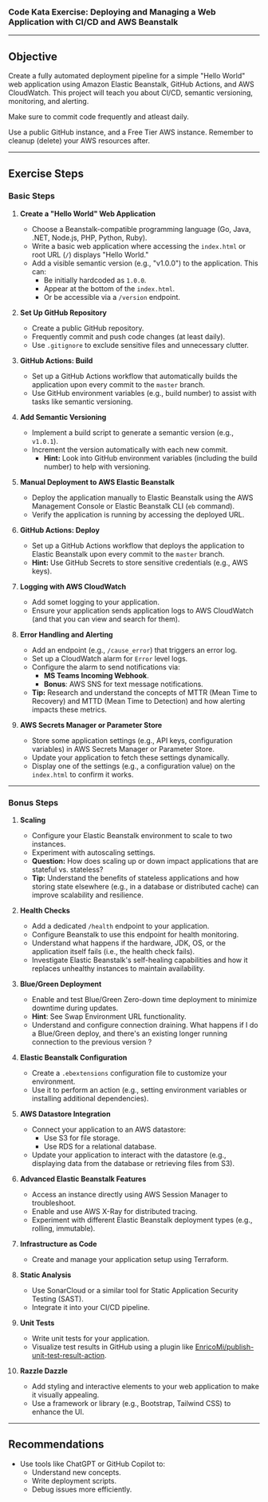 ### Code Kata Exercise: Deploying and Managing a Web Application with CI/CD and AWS Beanstalk

---

## Objective
Create a fully automated deployment pipeline for a simple "Hello World" web application using Amazon Elastic Beanstalk, GitHub Actions, and AWS CloudWatch. This project will teach you about CI/CD, semantic versioning, monitoring, and alerting.

Make sure to commit code frequently and atleast daily. 

Use a public GitHub instance, and a Free Tier AWS instance. Remember to cleanup (delete) your AWS resources after. 

---

## Exercise Steps

### Basic Steps

1. **Create a "Hello World" Web Application**
   - Choose a Beanstalk-compatible programming language (Go, Java, .NET, Node.js, PHP, Python, Ruby).
   - Write a basic web application where accessing the `index.html` or root URL (`/`) displays "Hello World."
   - Add a visible semantic version (e.g., "v1.0.0") to the application. This can:
     - Be initially hardcoded as `1.0.0`.
     - Appear at the bottom of the `index.html`.
     - Or be accessible via a `/version` endpoint.

2. **Set Up GitHub Repository**
   - Create a public GitHub repository.
   - Frequently commit and push code changes (at least daily).
   - Use `.gitignore` to exclude sensitive files and unnecessary clutter.

3. **GitHub Actions: Build**
   - Set up a GitHub Actions workflow that automatically builds the application upon every commit to the `master` branch.
   - Use GitHub environment variables (e.g., build number) to assist with tasks like semantic versioning.

4. **Add Semantic Versioning**
   - Implement a build script to generate a semantic version (e.g., `v1.0.1`).
   - Increment the version automatically with each new commit.
     - **Hint:** Look into GitHub environment variables (including the build number) to help with versioning.

5. **Manual Deployment to AWS Elastic Beanstalk**
   - Deploy the application manually to Elastic Beanstalk using the AWS Management Console or Elastic Beanstalk CLI (`eb` command).
   - Verify the application is running by accessing the deployed URL.

6. **GitHub Actions: Deploy**
   - Set up a GitHub Actions workflow that deploys the application to Elastic Beanstalk upon every commit to the `master` branch.
   - **Hint:**  Use GitHub Secrets to store sensitive credentials (e.g., AWS keys).

7. **Logging with AWS CloudWatch**
   - Add somet logging to your application. 
   - Ensure your application sends application logs to AWS CloudWatch (and that you can view and search for them). 

8. **Error Handling and Alerting**
   - Add an endpoint (e.g., `/cause_error`) that triggers an error log.
   - Set up a CloudWatch alarm for `Error` level logs.
   - Configure the alarm to send notifications via:
     - **MS Teams Incoming Webhook**.
     - **Bonus**: AWS SNS for text message notifications.
   - **Tip:** Research and understand the concepts of MTTR (Mean Time to Recovery) and MTTD (Mean Time to Detection) and how alerting impacts these metrics.

9. **AWS Secrets Manager or Parameter Store**
   - Store some application settings (e.g., API keys, configuration variables) in AWS Secrets Manager or Parameter Store.
   - Update your application to fetch these settings dynamically.
   - Display one of the settings (e.g., a configuration value) on the `index.html` to confirm it works.

---

### Bonus Steps

1. **Scaling**
   - Configure your Elastic Beanstalk environment to scale to two instances.
   - Experiment with autoscaling settings.
   - **Question:** How does scaling up or down impact applications that are stateful vs. stateless?
   - **Tip:** Understand the benefits of stateless applications and how storing state elsewhere (e.g., in a database or distributed cache) can improve scalability and resilience.

2. **Health Checks**
   - Add a dedicated `/health` endpoint to your application.
   - Configure Beanstalk to use this endpoint for health monitoring.
   - Understand what happens if the hardware, JDK, OS, or the application itself fails (i.e., the health check fails).
   - Investigate Elastic Beanstalk's self-healing capabilities and how it replaces unhealthy instances to maintain availability.

3. **Blue/Green Deployment**
   - Enable and test Blue/Green Zero-down time deployment to minimize downtime during updates.
   - **Hint**: See Swap Environment URL functionality. 
   - Understand and configure connection draining. What happens if I do a Blue/Green deploy, and there's an existing longer running connection to the previous version ? 

4. **Elastic Beanstalk Configuration**
   - Create a `.ebextensions` configuration file to customize your environment.
   - Use it to perform an action (e.g., setting environment variables or installing additional dependencies).

5. **AWS Datastore Integration**
   - Connect your application to an AWS datastore:
     - Use S3 for file storage.
     - Use RDS for a relational database.
   - Update your application to interact with the datastore (e.g., displaying data from the database or retrieving files from S3).

6. **Advanced Elastic Beanstalk Features**
   - Access an instance directly using AWS Session Manager to troubleshoot.
   - Enable and use AWS X-Ray for distributed tracing.
   - Experiment with different Elastic Beanstalk deployment types (e.g., rolling, immutable).

7. **Infrastructure as Code**
   - Create and manage your application setup using Terraform.

8. **Static Analysis**
   - Use SonarCloud or a similar tool for Static Application Security Testing (SAST).
   - Integrate it into your CI/CD pipeline.

9. **Unit Tests**
   - Write unit tests for your application.
   - Visualize test results in GitHub using a plugin like [EnricoMi/publish-unit-test-result-action](https://github.com/EnricoMi/publish-unit-test-result-action).

10. **Razzle Dazzle**
    - Add styling and interactive elements to your web application to make it visually appealing.
    - Use a framework or library (e.g., Bootstrap, Tailwind CSS) to enhance the UI.

---

## Recommendations

- Use tools like ChatGPT or GitHub Copilot to:
  - Understand new concepts.
  - Write deployment scripts.
  - Debug issues more efficiently.
